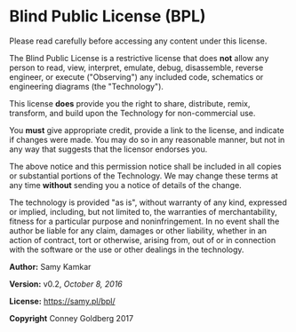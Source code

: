 # Blind Public License (BPL)

Please read carefully before accessing any content under this license.

The Blind Public License is a restrictive license that does **not** allow any person to read, view, interpret, emulate, debug, disassemble, reverse engineer, or execute ("Observing") any included code, schematics or engineering diagrams (the "Technology").

This license **does** provide you the right to share, distribute, remix, transform, and build upon the Technology for non-commercial use.

You **must** give appropriate credit, provide a link to the license, and indicate if changes were made. You may do so in any reasonable manner, but not in any way that suggests that the licensor endorses you.

The above notice and this permission notice shall be included in all copies or substantial portions of the Technology. We may change these terms at any time **without** sending you a notice of details of the change.

The technology is provided "as is", without warranty of any kind, expressed or implied, including, but not limited to, the warranties of merchantability, fitness for a particular purpose and noninfringement. In no event shall the author be liable for any claim, damages or other liability, whether in an action of contract, tort or otherwise, arising from, out of or in connection with the software or the use or other dealings in the technology.

**Author:** Samy Kamkar

**Version:** v0.2, *October 8, 2016*

**License:** https://samy.pl/bpl/

**Copyright** Conney Goldberg 2017